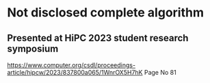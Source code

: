 # Not disclosed complete algorithm 
## Presented at HiPC 2023 student research symposium
https://www.computer.org/csdl/proceedings-article/hipcw/2023/837800a065/1WnrOX5H7hK Page No 81
